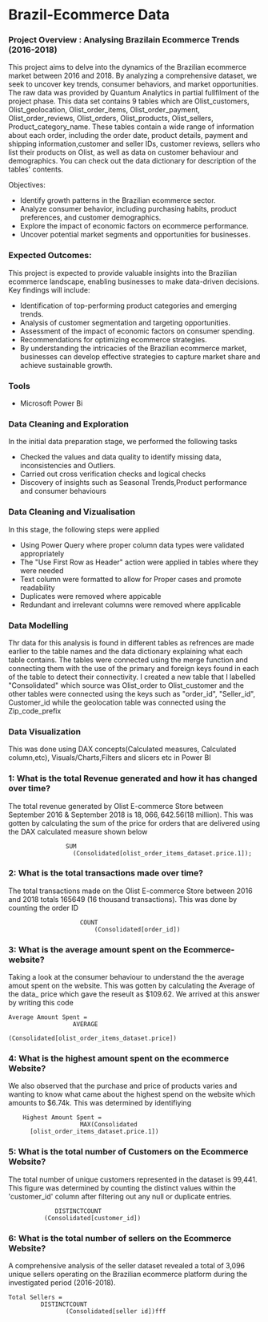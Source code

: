# Brazil-Ecommerce Data

### Project Overview : Analysing Brazilain Ecommerce Trends (2016-2018)
This project aims to delve into the dynamics of the Brazilian ecommerce market between 2016 and 2018. By analyzing a comprehensive dataset, we seek to uncover key trends, consumer behaviors, and market opportunities. The raw data was provided by Quantum Analytics in partial fullfilment of the project phase. This data set contains 9 tables which are Olist_customers, Olist_geolocation, Olist_order_items, Olist_order_payment, Olist_order_reviews, Olist_orders, Olist_products, Olist_sellers, Product_category_name. These tables contain a wide range of information about each order, including the order date, product details, payment and shipping information,customer and seller IDs, customer reviews, sellers who list their products on Olist, as well as data on customer behaviour and demographics. You can check out the data dictionary for description of the tables' contents.

Objectives:
- Identify growth patterns in the Brazilian ecommerce sector.
- Analyze consumer behavior, including purchasing habits, product preferences, and customer demographics.
- Explore the impact of economic factors on ecommerce performance.
- Uncover potential market segments and opportunities for businesses.

### Expected Outcomes:
This project is expected to provide valuable insights into the Brazilian ecommerce landscape, enabling businesses to make data-driven decisions. Key findings will include:

- Identification of top-performing product categories and emerging trends.
- Analysis of customer segmentation and targeting opportunities.
- Assessment of the impact of economic factors on consumer spending.
- Recommendations for optimizing ecommerce strategies.
- By understanding the intricacies of the Brazilian ecommerce market, businesses can develop effective strategies to capture market share and achieve sustainable growth.
### Tools 
- Microsoft Power Bi 

### Data Cleaning and Exploration
In the initial data preparation stage, we performed the following tasks
- Checked the values and data quality to identify missing data, inconsistencies and Outliers.
- Carried out cross verification checks and logical checks
- Discovery of insights such as Seasonal Trends,Product performance and consumer behaviours

### Data Cleaning and Vizualisation
In this stage, the following steps were applied
- Using Power Query where proper column data types were validated appropriately
- The "Use First Row as Header" action were applied in tables where they were needed
- Text column were formatted to allow for Proper cases and promote readability
- Duplicates were removed where appicable
- Redundant and irrelevant columns were removed where applicable
### Data Modelling
Thr data for this analysis is found in different tables as refrences are made earlier to the table names and the data dictionary explaining what each table contains. The tables were connected using the merge function and connecting them with the use of the primary and foreign keys found in each of the table to detect their connectivity.
I created a new table that I labelled "Consolidated" which source was Olist_order to Olist_customer and the other tables were connected using the keys such as "order_id", "Seller_id", Customer_id while the geolocation table was connected using the Zip_code_prefix

### Data Visualization 

This was done using DAX concepts(Calculated measures, Calculated column,etc), Visuals/Charts,Filters and slicers etc in Power BI

### 1: What is the total Revenue generated and how it has changed over time?
The total revenue generated by Olist E-commerce Store between September 2016 & September 2018 is $18,066,642.56 ($18 million). This was gotten by calculating the sum of the price for orders that are delivered using the DAX calculated measure shown below
``` Total Revenue =
                SUM
                  (Consolidated[olist_order_items_dataset.price.1]);
```


### 2: What is the total transactions made over time?
The total transactions made on the Olist E-commerce Store between  2016 and 2018 totals 165649 (16 thousand transactions). This was done by counting the order ID
``` Total Transactions =
                    COUNT
                        (Consolidated[order_id])
```

### 3: What is the average amount spent on the Ecommerce- website?
Taking a look at the consumer behaviour to understand the the average amout spent on the website. This was gotten by calculating the Average of the data_ price which gave the reseult as $109.62. We arrived at this answer by writing this code 
```
Average Amount Spent =
                  AVERAGE
                        (Consolidated[olist_order_items_dataset.price])
```
### 4: What is the highest amount spent on the ecommerce Website?
We also observed that the purchase and price of products varies and wanting to know what came about the highest spend on the website which amounts to $6.74k. This was determined by identifiying 
```
    Highest Amount Spent =
                    MAX(Consolidated
      [olist_order_items_dataset.price.1])
```
### 5: What is the total number of Customers on the Ecommerce Website?
The total number of unique customers represented in the dataset is 99,441. This figure was determined by counting the distinct values within the 'customer_id' column after filtering out any null or duplicate entries. 
```Total Customers =
             DISTINCTCOUNT
          (Consolidated[customer_id])
```
### 6: What is the total number of sellers on the Ecommerce Website?

A comprehensive analysis of the seller dataset revealed a total of 3,096 unique sellers operating on the Brazilian ecommerce platform during the investigated period (2016-2018).
```
Total Sellers =
         DISTINCTCOUNT
                (Consolidated[seller id])fff
```


